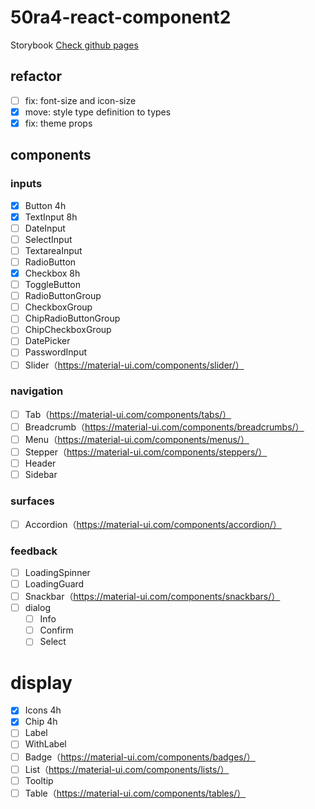 # 50ra4-react-component2

Storybook [Check github pages](https://shigarashi1.github.io/50ra4-react-component2/)

## refactor
- [ ] fix: font-size and icon-size
- [x] move: style type definition to types
- [x] fix: theme props

## components

### inputs
- [x] Button 4h
- [x] TextInput 8h
- [ ] DateInput
- [ ] SelectInput
- [ ] TextareaInput
- [ ] RadioButton
- [x] Checkbox 8h
- [ ] ToggleButton
- [ ] RadioButtonGroup
- [ ] CheckboxGroup
- [ ] ChipRadioButtonGroup
- [ ] ChipCheckboxGroup
- [ ] DatePicker
- [ ] PasswordInput
- [ ] Slider（https://material-ui.com/components/slider/）

### navigation
- [ ] Tab（https://material-ui.com/components/tabs/）
- [ ] Breadcrumb（https://material-ui.com/components/breadcrumbs/）
- [ ] Menu（https://material-ui.com/components/menus/）
- [ ] Stepper（https://material-ui.com/components/steppers/）
- [ ] Header
- [ ] Sidebar

### surfaces
- [ ] Accordion（https://material-ui.com/components/accordion/）

### feedback
- [ ] LoadingSpinner
- [ ] LoadingGuard
- [ ] Snackbar（https://material-ui.com/components/snackbars/）
- [ ] dialog
	- [ ] Info
	- [ ] Confirm
	- [ ] Select

# display
- [x] Icons 4h
- [x] Chip 4h
- [ ] Label
- [ ] WithLabel
- [ ] Badge（https://material-ui.com/components/badges/）
- [ ] List（https://material-ui.com/components/lists/）
- [ ] Tooltip
- [ ] Table（https://material-ui.com/components/tables/）
